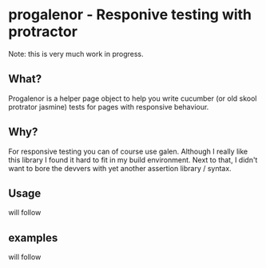 # progalenor - Responive testing with protractor

Note: this is very much work in progress.

## What? 
Progalenor is a helper page object to help you write cucumber (or old skool protrator jasmine) tests for pages with responsive behaviour.

## Why?
For responsive testing you can of course use galen. Although I really like this library I found it hard to fit in my build environment.
Next to that, I didn't want to bore the devvers with yet another assertion library / syntax.

## Usage
will follow

## examples
will follow
